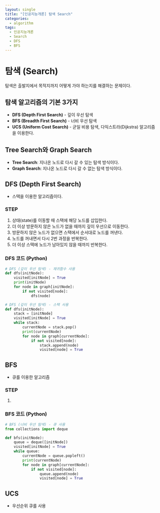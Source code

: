 ```yaml
---
layout: single
title: "[인공지능개론] 탐색 Search"
categories:
  - algorithm
tags:
  - 인공지능개론
  - Search
  - DFS
  - BFS
---
```


# 탐색 (Search)
탐색은 출발지에서 목적지까지 어떻게 가야 하는지를 해결하는 문제이다.

## 탐색 알고리즘의 기본 3가지
- **DFS (Depth First Search)** - 깊이 우선 탐색
- **BFS (Breadth First Search)** - 너비 우선 탐색
- **UCS (Uniform Cost Search)** - 균일 비용 탐색, 다익스트라(Dijkstra) 알고리즘을 이용한다.

## Tree Search와 Graph Search
- **Tree Search**: 지나온 노드로 다시 갈 수 있는 탐색 방식이다.
- **Graph Search**: 지나온 노드로 다시 갈 수 없는 탐색 방식이다.

## DFS (Depth First Search)
- 스택을 이용한 알고리즘이다.

### STEP
1. 상태(state)를 이동할 때 스택에 해당 노드를 삽입한다.
2. 더 이상 방문하지 않은 노드가 없을 때까지 깊이 우선으로 이동한다.
3. 방문하지 않은 노드가 없으면 스택에서 순서대로 노드를 꺼낸다.
4. 노드를 꺼내면서 다시 2번 과정을 반복한다.
5. 더 이상 스택에 노드가 남아있지 않을 때까지 반복한다.

### DFS 코드 (Python)

```python
# DFS (깊이 우선 탐색) - 재귀함수 사용
def dfs(initNode):
    visited[initNode] = True
    print(initNode)
    for node in graph[initNode]:
        if not visited[node]:
            dfs(node)
```

```python
# DFS (깊이 우선 탐색) - 스택 사용
def dfs(initNode):
    stack = [initNode]
    visited[initNode] = True
    while stack:
        currentNode = stack.pop()
        print(currentNode)
        for node in graph[currentNode]:
            if not visited[node]:
                stack.append(node)
                visited[node] = True
```

## BFS 
- 큐를 이용한 알고리즘

### STEP
1. 

### BFS 코드 (Python)

```py
# BFS (너비 우선 탐색) - 큐 사용
from collections import deque

def bfs(initNode):
    queue = deque([initNode])
    visited[initNode] = True
    while queue:
        currentNode = queue.popleft()
        print(currentNode)
        for node in graph[currentNode]:
            if not visited[node]:
                queue.append(node)
                visited[node] = True
```


## UCS 
- 우선순위 큐를 사용

